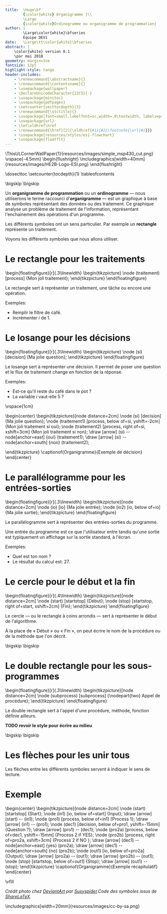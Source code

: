 ```yaml
---
title:  \Huge\bf
		{\color{white} Organigramme }\\
		\Large
		{\color{white}Ordinogramme ou organigramme de programmation}
author: |
		\Large\color{white}\bfseries 
		Équipe DEV1
date: 	\Large\tt\color{white}\bfseries 
abstract: |
	\color{white} version 0.1
	\par mai 2018
geometry: margin=3cm
fontsize: 12pt
highlight-style: tango
header-includes:
	- \renewcommand{\abstractname}{}
	- \renewcommand{\contentsname}{}
	- \usepackage{wallpaper}
	- \DeclareUnicodeCharacter{22C5}{·}
	- \usepackage{minitoc}
	- \usepackage{pdfpages}
	- \setcounter{secttocdepth}{3}
	- \renewcommand{\stctitle}{}
	- \usepackage[font=small,labelfont=sc,width=.8\textwidth, labelsep=endash]{caption}
	- \usepackage{url}
	- \let\oldhref\href
	- \renewcommand{\href}[2]{\oldhref{#1}{#2}\footnote{\url{#1}}} 
	- \usepackage{resources/styles/esi-flowchart}
	- \usepackage{floatflt}
---
```


<!-- ajout d'une image et du logo -->
\ThisULCornerWallPaper{1}{resources/images/simple_msp430_cut.png}
\vspace{-4.5mm}
\begin{flushright}
\includegraphics[width=40mm]{resources/images/HE2B-Logo-ESI.png}
\end{flushright}


\dosecttoc
\setcounter{tocdepth}{1}
\tableofcontents

\bigskip 
\bigskip 


Un **organigramme de programmation** ou un **ordinogramme** — nous utiliserons
le terme raccourci d'**organigramme** — est un graphique à base de symboles
représentant des données ou des traitement. Ce graphique analyse un problème de
traitement de l'information, représentant l'enchainement des opérations d'un
programme. 

Les différents symboles ont un sens particulier. Par exemple un **rectangle**
représente un traitement. 

Voyons les différents symboles que nous allons utiliser.


# Le rectangle pour les traitements

\begin{floatingfigure}[r]{.3\linewidth}
	\begin{tikzpicture}
		\node (traitement) [process] {Mon joli traitement};
	\end{tikzpicture}
\end{floatingfigure}

Le rectangle sert à représenter un traitement, une tâche ou encore une opération. 

Exemples:

- Remplir le filtre de café.
- Incrémenter *i* de 1.


# Le losange pour les décisions

\begin{floatingfigure}[r]{.3\linewidth}
	\begin{tikzpicture}
		\node (si) [decision] {Ma jolie question};
	\end{tikzpicture}
\end{floatingfigure}

Le losange sert à représenter une décision. Il permet de poser une question et 
le flux de traitement change en fonction de la réponse. 

Exemples:

- Est-ce qu'il reste du café dans le pot ?
- La variable *i* vaut-elle 5 ? 

\vspace{1cm}

\begin{center}
\begin{tikzpicture}[node distance=2cm]
		\node (si) [decision] {Ma jolie question};
		\node (traitement1) [process, below of=si, yshift=-2cm] 
			{Mon joli traitement si oui};
		\node (traitement2) [process, right of=si, xshift=3cm] 
			{Mon joli traitement si non};
		\draw [arrow] (si) -- node[anchor=east] {oui} (traitement1);
		\draw [arrow] (si) -- node[anchor=south] {non} (traitement2);

\end{tikzpicture}
\captionof{Organigramme}{Exemple de décision}
\end{center}


# Le parallélogramme pour les entrées-sorties

\begin{floatingfigure}[r]{.3\linewidth}
	\begin{tikzpicture}[node distance=2cm]
		\node (io) [io] {Ma jolie entrée};
		\node (io2) [io, below of=io] {Ma jolie sortie};
	\end{tikzpicture}
\end{floatingfigure}

Le parallélogramme sert à représenter des entrées-sorties du programme. 

Une entrée du programme est ce que l'utilisateur entre tandis qu'une sortie est typiquement un affichage sur la sortie standard, à l'écran. 

Exemples:

- Quel est ton nom ?
- Le résultat du calcul est: 27.


# Le cercle pour le début et la fin

\begin{floatingfigure}[r]{.4\linewidth}
	\begin{tikzpicture}[node distance=2cm]
		\node (start) [startstop] {Début};
		\node (stop) [startstop, right of=start, xshift=2cm] {Fin};
	\end{tikzpicture}
\end{floatingfigure}

Le cercle — ou le rectangle à coins arrondis — sert à représenter le début de
l'algorithme.

À la place de « Début » ou « Fin », on peut écrire le nom de la procédure ou de
la méthode que l'on décrit. 

\bigskip
\bigskip


# Le double rectangle pour les sous-programmes

\begin{floatingfigure}[r]{.3\linewidth}
	\begin{tikzpicture}[node distance=2cm]
		\node (subprocess) [subprocess] {\nodepart{two} Appel de procédure};
	\end{tikzpicture}
\end{floatingfigure}

Le double rectangle sert à l'appel d'une procédure, méthode, fonction définie
ailleurs. 

**TODO revoir le style pour écrire au milieu**

\bigskip
\bigskip

# Les flèches pour les unir tous

Les flèches entre les différents symboles servent à indiquer le sens de lecture.



# Exemple

\begin{center}
\begin{tikzpicture}[node distance=2cm]
\node (start) [startstop] {Start};
\node (in1) [io, below of=start] {Input};
\draw [arrow] (start) -- (in1);
\node (pro1) [process, below of=in1] {Process 1};
\draw [arrow] (in1) -- (pro1);
\node (dec1) [decision, below of=pro1, yshift=-15mm] {Question ?};
\draw [arrow] (pro1) -- (dec1);
\node (pro2a) [process, below of=dec1, yshift=-15mm] {Process 2 if YES};
\node (pro2b) [process, right of=pro2a, xshift=3cm] {Process 2 if NO };
\draw [arrow] (dec1) -- node[anchor=east] {yes} (pro2a);
\draw [arrow] (dec1) -- node[anchor=south] {no} (pro2b);
\node (out1) [io, below of=pro2a] {Output};
\draw [arrow] (pro2a) -- (out1);
\draw [arrow] (pro2b) -- (out1);
\node (stop) [startstop, below of=out1] {Stop};
\draw [arrow] (out1) -- (stop);
\end{tikzpicture}
\captionof{Organigramme}{Exemple récapitulatif}
\end{center}


\vfill

*Crédit photo chez [DeviantArt][deviantart] par [Susyspider][by].Code des
symboles issus de [ShareLaTeX][lien].*

\includegraphics[width=20mm]{resources/images/cc-by-sa.png}


[deviantart]:http://deviantart.com
[by]:https://www.deviantart.com/art/Simple-MSP430-Game-Subroutine-Flowcharts-302014732
[lien]:https://fr.sharelatex.com/blog/2013/08/29/tikz-series-pt3.html
